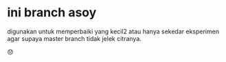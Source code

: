 # ini branch asoy

digunakan untuk memperbaiki yang kecil2 atau hanya sekedar eksperimen agar supaya master branch tidak jelek citranya. 

😞